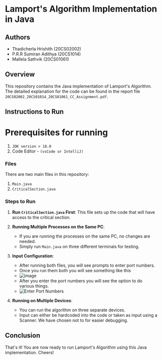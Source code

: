 # Lamport's Algorithm Implementation in Java

## Authors
- Thadicherla Hrishith (20CS02002)
- P.R.R Sumiran Adithya (20CS1014)
- Mallela Sathvik (20CS01061)
  
## Overview
This repository contains the Java implementation of Lamport's Algorithm. The detailed explanation for the code can be found in the report file `20CS02002_20CS01014_20CS01061_CC_Assignment.pdf`.

## Instructions to Run

# Prerequisites for running 
1. `JDK version > 18.0`
2.  Code Editor - `(vsCode or IntelliJ)`

### Files
There are two main files in this repository:
1. `Main.java`
2. `CriticalSection.java`

### Steps to Run
1. **Run `CriticalSection.java` First**: This file sets up the code that will have access to the critical section.

2. **Running Multiple Processes on the Same PC**:
    - If you are running the processes on the same PC, no changes are needed.
    - Simply run `Main.java` on three different terminals for testing.

3. **Input Configuration**:
    - After running both files, you will see prompts to enter port numbers.
    - Once you run them both you will see something like this
    - ![image](https://github.com/Darkphantom323/20CS02002_20CS01014_20CS01061_Lamport_Algo/assets/99313418/98dea9bd-05aa-4b9d-867b-83d95f8095a1)
    - After you enter the port numbers you will see the option to do various things.
    - ![Enter Port Numbers](https://github.com/Darkphantom323/20CS02002_20CS01014_20CS01061_Lamport_Algo/assets/99313418/01a043bf-8233-4fae-967e-67169daa1b73)

4. **Running on Multiple Devices**:
    - You can run the algorithm on three separate devices.
    - Input can either be hardcoded into the code or taken as input using a Scanner. We have chosen not to for easier debugging.


## Conclusion
That's it! You are now ready to run Lamport's Algorithm using this Java implementation. Cheers!


